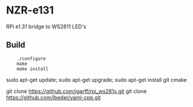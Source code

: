 # NZR-e131

RPi e1.31 bridge to WS2811 LED's

## Build
```
	./configure
	make
	make install
```


sudo apt-get update; sudo apt-get upgrade; sudo apt-get install git cmake

git clone https://github.com/jgarff/rpi_ws281x.git 
git clone https://github.com/jbeder/yaml-cpp.git